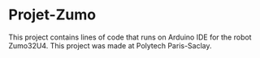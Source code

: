 # Projet-Zumo

This project contains lines of code that runs on Arduino IDE for the robot Zumo32U4. This project was made at Polytech Paris-Saclay.
